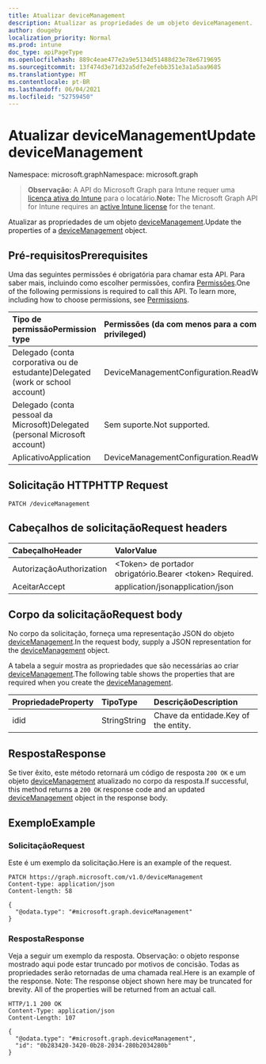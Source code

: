 ```yaml
---
title: Atualizar deviceManagement
description: Atualizar as propriedades de um objeto deviceManagement.
author: dougeby
localization_priority: Normal
ms.prod: intune
doc_type: apiPageType
ms.openlocfilehash: 889c4eae477e2a9e5134d51488d23e78e6719695
ms.sourcegitcommit: 13f474d3e71d32a5dfe2efebb351e3a1a5aa9685
ms.translationtype: MT
ms.contentlocale: pt-BR
ms.lasthandoff: 06/04/2021
ms.locfileid: "52759450"
---
```

# <a name="update-devicemanagement"></a><span data-ttu-id="06395-103">Atualizar deviceManagement</span><span class="sxs-lookup"><span data-stu-id="06395-103">Update deviceManagement</span></span>

<span data-ttu-id="06395-104">Namespace: microsoft.graph</span><span class="sxs-lookup"><span data-stu-id="06395-104">Namespace: microsoft.graph</span></span>

> <span data-ttu-id="06395-105">**Observação:** A API do Microsoft Graph para Intune requer uma [licença ativa do Intune](https://go.microsoft.com/fwlink/?linkid=839381) para o locatário.</span><span class="sxs-lookup"><span data-stu-id="06395-105">**Note:** The Microsoft Graph API for Intune requires an [active Intune license](https://go.microsoft.com/fwlink/?linkid=839381) for the tenant.</span></span>

<span data-ttu-id="06395-106">Atualizar as propriedades de um objeto [deviceManagement](../resources/intune-policyset-devicemanagement.md).</span><span class="sxs-lookup"><span data-stu-id="06395-106">Update the properties of a [deviceManagement](../resources/intune-policyset-devicemanagement.md) object.</span></span>

## <a name="prerequisites"></a><span data-ttu-id="06395-107">Pré-requisitos</span><span class="sxs-lookup"><span data-stu-id="06395-107">Prerequisites</span></span>
<span data-ttu-id="06395-p101">Uma das seguintes permissões é obrigatória para chamar esta API. Para saber mais, incluindo como escolher permissões, confira [Permissões](/graph/permissions-reference).</span><span class="sxs-lookup"><span data-stu-id="06395-p101">One of the following permissions is required to call this API. To learn more, including how to choose permissions, see [Permissions](/graph/permissions-reference).</span></span>

|<span data-ttu-id="06395-110">Tipo de permissão</span><span class="sxs-lookup"><span data-stu-id="06395-110">Permission type</span></span>|<span data-ttu-id="06395-111">Permissões (da com menos para a com mais privilégios)</span><span class="sxs-lookup"><span data-stu-id="06395-111">Permissions (from least to most privileged)</span></span>|
|:---|:---|
|<span data-ttu-id="06395-112">Delegado (conta corporativa ou de estudante)</span><span class="sxs-lookup"><span data-stu-id="06395-112">Delegated (work or school account)</span></span>|<span data-ttu-id="06395-113">DeviceManagementConfiguration.ReadWrite.All</span><span class="sxs-lookup"><span data-stu-id="06395-113">DeviceManagementConfiguration.ReadWrite.All</span></span>|
|<span data-ttu-id="06395-114">Delegado (conta pessoal da Microsoft)</span><span class="sxs-lookup"><span data-stu-id="06395-114">Delegated (personal Microsoft account)</span></span>|<span data-ttu-id="06395-115">Sem suporte.</span><span class="sxs-lookup"><span data-stu-id="06395-115">Not supported.</span></span>|
|<span data-ttu-id="06395-116">Aplicativo</span><span class="sxs-lookup"><span data-stu-id="06395-116">Application</span></span>|<span data-ttu-id="06395-117">DeviceManagementConfiguration.ReadWrite.All</span><span class="sxs-lookup"><span data-stu-id="06395-117">DeviceManagementConfiguration.ReadWrite.All</span></span>|

## <a name="http-request"></a><span data-ttu-id="06395-118">Solicitação HTTP</span><span class="sxs-lookup"><span data-stu-id="06395-118">HTTP Request</span></span>
<!-- {
  "blockType": "ignored"
}
-->
``` http
PATCH /deviceManagement
```

## <a name="request-headers"></a><span data-ttu-id="06395-119">Cabeçalhos de solicitação</span><span class="sxs-lookup"><span data-stu-id="06395-119">Request headers</span></span>
|<span data-ttu-id="06395-120">Cabeçalho</span><span class="sxs-lookup"><span data-stu-id="06395-120">Header</span></span>|<span data-ttu-id="06395-121">Valor</span><span class="sxs-lookup"><span data-stu-id="06395-121">Value</span></span>|
|:---|:---|
|<span data-ttu-id="06395-122">Autorização</span><span class="sxs-lookup"><span data-stu-id="06395-122">Authorization</span></span>|<span data-ttu-id="06395-123">&lt;Token&gt; de portador obrigatório.</span><span class="sxs-lookup"><span data-stu-id="06395-123">Bearer &lt;token&gt; Required.</span></span>|
|<span data-ttu-id="06395-124">Aceitar</span><span class="sxs-lookup"><span data-stu-id="06395-124">Accept</span></span>|<span data-ttu-id="06395-125">application/json</span><span class="sxs-lookup"><span data-stu-id="06395-125">application/json</span></span>|

## <a name="request-body"></a><span data-ttu-id="06395-126">Corpo da solicitação</span><span class="sxs-lookup"><span data-stu-id="06395-126">Request body</span></span>
<span data-ttu-id="06395-127">No corpo da solicitação, forneça uma representação JSON do objeto [deviceManagement](../resources/intune-policyset-devicemanagement.md).</span><span class="sxs-lookup"><span data-stu-id="06395-127">In the request body, supply a JSON representation for the [deviceManagement](../resources/intune-policyset-devicemanagement.md) object.</span></span>

<span data-ttu-id="06395-128">A tabela a seguir mostra as propriedades que são necessárias ao criar [deviceManagement](../resources/intune-policyset-devicemanagement.md).</span><span class="sxs-lookup"><span data-stu-id="06395-128">The following table shows the properties that are required when you create the [deviceManagement](../resources/intune-policyset-devicemanagement.md).</span></span>

|<span data-ttu-id="06395-129">Propriedade</span><span class="sxs-lookup"><span data-stu-id="06395-129">Property</span></span>|<span data-ttu-id="06395-130">Tipo</span><span class="sxs-lookup"><span data-stu-id="06395-130">Type</span></span>|<span data-ttu-id="06395-131">Descrição</span><span class="sxs-lookup"><span data-stu-id="06395-131">Description</span></span>|
|:---|:---|:---|
|<span data-ttu-id="06395-132">id</span><span class="sxs-lookup"><span data-stu-id="06395-132">id</span></span>|<span data-ttu-id="06395-133">String</span><span class="sxs-lookup"><span data-stu-id="06395-133">String</span></span>|<span data-ttu-id="06395-134">Chave da entidade.</span><span class="sxs-lookup"><span data-stu-id="06395-134">Key of the entity.</span></span>|



## <a name="response"></a><span data-ttu-id="06395-135">Resposta</span><span class="sxs-lookup"><span data-stu-id="06395-135">Response</span></span>
<span data-ttu-id="06395-136">Se tiver êxito, este método retornará um código de resposta `200 OK` e um objeto [deviceManagement](../resources/intune-policyset-devicemanagement.md) atualizado no corpo da resposta.</span><span class="sxs-lookup"><span data-stu-id="06395-136">If successful, this method returns a `200 OK` response code and an updated [deviceManagement](../resources/intune-policyset-devicemanagement.md) object in the response body.</span></span>

## <a name="example"></a><span data-ttu-id="06395-137">Exemplo</span><span class="sxs-lookup"><span data-stu-id="06395-137">Example</span></span>

### <a name="request"></a><span data-ttu-id="06395-138">Solicitação</span><span class="sxs-lookup"><span data-stu-id="06395-138">Request</span></span>
<span data-ttu-id="06395-139">Este é um exemplo da solicitação.</span><span class="sxs-lookup"><span data-stu-id="06395-139">Here is an example of the request.</span></span>
``` http
PATCH https://graph.microsoft.com/v1.0/deviceManagement
Content-type: application/json
Content-length: 58

{
  "@odata.type": "#microsoft.graph.deviceManagement"
}
```

### <a name="response"></a><span data-ttu-id="06395-140">Resposta</span><span class="sxs-lookup"><span data-stu-id="06395-140">Response</span></span>
<span data-ttu-id="06395-p102">Veja a seguir um exemplo da resposta. Observação: o objeto response mostrado aqui pode estar truncado por motivos de concisão. Todas as propriedades serão retornadas de uma chamada real.</span><span class="sxs-lookup"><span data-stu-id="06395-p102">Here is an example of the response. Note: The response object shown here may be truncated for brevity. All of the properties will be returned from an actual call.</span></span>
``` http
HTTP/1.1 200 OK
Content-Type: application/json
Content-Length: 107

{
  "@odata.type": "#microsoft.graph.deviceManagement",
  "id": "0b283420-3420-0b28-2034-280b2034280b"
}
```




